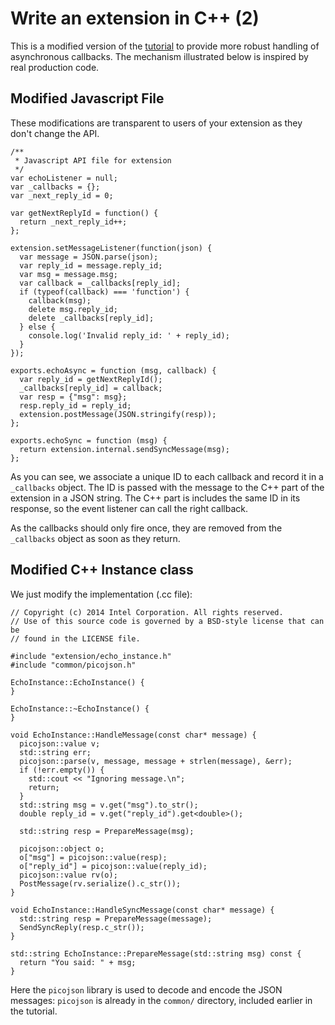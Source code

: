 # Write an extension in C++ (2)

This is a modified version of the [tutorial](/documentation/Tizen_IVI_extensions/write_an_extension_in_c++.md) to provide more robust handling of asynchronous callbacks. The mechanism illustrated below is inspired by real production code.

## Modified Javascript File

These modifications are transparent to users of your extension as they don't change the API.

    /**
     * Javascript API file for extension
     */
    var echoListener = null;
    var _callbacks = {};
    var _next_reply_id = 0;

    var getNextReplyId = function() {
      return _next_reply_id++;
    };

    extension.setMessageListener(function(json) {
      var message = JSON.parse(json);
      var reply_id = message.reply_id;
      var msg = message.msg;
      var callback = _callbacks[reply_id];
      if (typeof(callback) === 'function') {
        callback(msg);
        delete msg.reply_id;
        delete _callbacks[reply_id];
      } else {
        console.log('Invalid reply_id: ' + reply_id);
      }
    });

    exports.echoAsync = function (msg, callback) {
      var reply_id = getNextReplyId();
      _callbacks[reply_id] = callback;
      var resp = {"msg": msg};
      resp.reply_id = reply_id;
      extension.postMessage(JSON.stringify(resp));
    };

    exports.echoSync = function (msg) {
      return extension.internal.sendSyncMessage(msg);
    };

As you can see, we associate a unique ID to each callback and record it in a `_callbacks` object. The ID is passed with the message to the C++ part of the extension in a JSON string. The C++ part is includes the same ID in its response, so the event listener can call the right callback.

As the callbacks should only fire once, they are removed from the `_callbacks` object as soon as they return.

## Modified C++ Instance class

We just modify the implementation (.cc file):

    // Copyright (c) 2014 Intel Corporation. All rights reserved.
    // Use of this source code is governed by a BSD-style license that can be
    // found in the LICENSE file.

    #include "extension/echo_instance.h"
    #include "common/picojson.h"

    EchoInstance::EchoInstance() {
    }

    EchoInstance::~EchoInstance() {
    }

    void EchoInstance::HandleMessage(const char* message) {
      picojson::value v;
      std::string err;
      picojson::parse(v, message, message + strlen(message), &err);
      if (!err.empty()) {
        std::cout << "Ignoring message.\n";
        return;
      }
      std::string msg = v.get("msg").to_str();
      double reply_id = v.get("reply_id").get<double>();

      std::string resp = PrepareMessage(msg);

      picojson::object o;
      o["msg"] = picojson::value(resp);
      o["reply_id"] = picojson::value(reply_id);
      picojson::value rv(o);
      PostMessage(rv.serialize().c_str());
    }

    void EchoInstance::HandleSyncMessage(const char* message) {
      std::string resp = PrepareMessage(message);
      SendSyncReply(resp.c_str());
    }

    std::string EchoInstance::PrepareMessage(std::string msg) const {
      return "You said: " + msg;
    }


Here the `picojson` library is used to decode and encode the JSON messages: `picojson` is already in the `common/` directory, included earlier in the tutorial.
